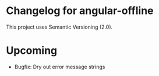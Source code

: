 # Changelog for angular-offline

This project uses Semantic Versioning (2.0).

# Upcoming
* Bugfix: Dry out error message strings
